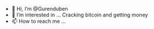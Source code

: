 - 👋 Hi, I’m @Gurenduben
- 👀 I’m interested in ... Cracking bitcoin and getting money
- 📫 How to reach me ...

<!---
Gurenduben/Gurenduben is a ✨ special ✨ repository because its `README.md` (this file) appears on your GitHub profile.
You can click the Preview link to take a look at your changes.
--->

